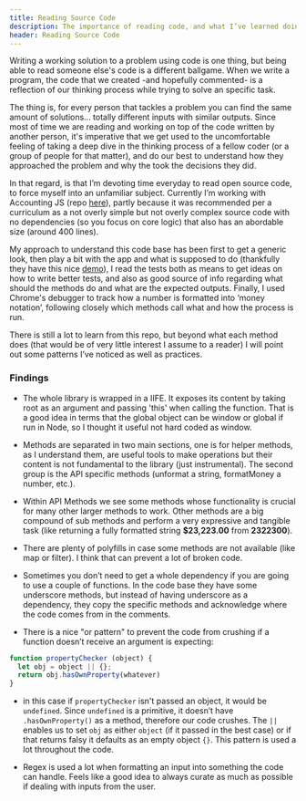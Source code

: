 ```yaml
---
title: Reading Source Code
description: The importance of reading code, and what I’ve learned doing so.
header: Reading Source Code
---
```


Writing a working solution to a problem using code is one thing, but being able to read someone else's code is a different ballgame. When we write a program, the code that we created -and hopefully commented- is a reflection of our thinking process while trying to solve an specific task.


The thing is, for every person that tackles a problem you can find the same amount of solutions... totally different inputs with similar outputs. Since most of time we are reading and working on top of the code written by another person, it's imperative that we get used to the uncomfortable feeling of taking a deep dive in the thinking process of a fellow coder (or a group of people for that matter), and do our best to understand how they approached the problem and why the took the decisions they did.


In that regard, is that I’m devoting time everyday to read open source code, to force myself into an unfamiliar subject. Currently I’m working with Accounting JS (repo [here](https://github.com/openexchangerates/accounting.js/)), partly because it was recommended per a curriculum as a not overly simple but not overly complex source code with no dependencies (so you focus on core logic) that also has an abordable size (around 400 lines).


My approach to understand this code base has been first to get a generic look, then play a bit with the app and what is supposed to do (thankfully they have this nice [demo](http://openexchangerates.github.io/accounting.js/)), I read the tests both as means to get ideas on how to write better tests, and also as good source of info regarding what should the methods do and what are the expected outputs. Finally, I used Chrome's debugger to track how a number is formatted into ‘money notation’, following closely which methods call what and how the process is run.


There is still a lot to learn from this repo, but beyond what each method does (that would be of very little interest I assume to a reader) I will point out some patterns I’ve noticed as well as practices.


### Findings


* The whole library is wrapped in a IIFE. It exposes its content by taking root as an argument and passing 'this' when calling the function. That is a good idea in terms that the global object can be window or global if run in Node, so I thought it useful not hard coded as window.


* Methods are separated in two main sections, one is for helper methods, as I understand them, are useful tools to make operations but their content is not fundamental to the library (just instrumental). The second group is the API specific methods (unformat a string, formatMoney a number, etc.).


* Within API Methods we see some methods whose functionality is crucial for many other larger methods to work. Other methods are a big compound of sub methods and perform a very expressive and tangible task (like returning a fully formatted string **$23,223.00** from **2322300**).


* There are plenty  of polyfills in case some methods are not available (like map or filter). I think that can prevent a lot of broken code.


* Sometimes you don’t need to get a whole dependency if you are going to use a couple of functions. In the code base they have some underscore methods, but instead of having underscore as a dependency, they copy the specific methods and acknowledge where the code comes from in the comments.


* There is a nice "or pattern" to prevent the code from crushing if a function doesn’t receive an argument is expecting:


```javascript
function propertyChecker (object) {
  let obj = object || {};
  return obj.hasOwnProperty(whatever)
}
```


* in this case if `propertyChecker` isn't  passed an object, it would be `undefined`. Since `undefined` is a primitive, it doesn’t have `.hasOwnProperty()` as a method, therefore our code crushes. The `||` enables us to set `obj` as either `object` (if it passed in the best case) or if that returns falsy it defaults as an empty object `{}`.
  This pattern is used a lot throughout the code.


* Regex is used a lot when formatting an input into something the code can handle. Feels like a good idea to always curate as much as possible if dealing with inputs from the user.
